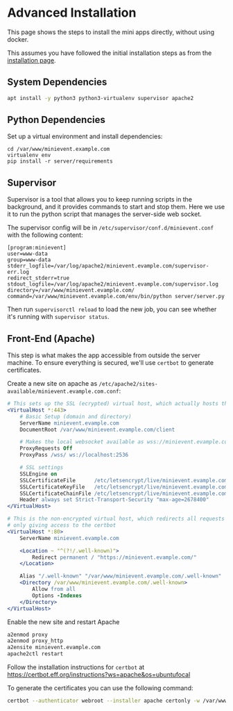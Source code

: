 Advanced Installation
=====================

This page shows the steps to install the mini apps directly, without using docker.

This assumes you have followed the initial installation steps as from
the [installation page](./index.md).

## System Dependencies

```bash
apt install -y python3 python3-virtualenv supervisor apache2
```

## Python Dependencies

Set up a virtual environment and install dependencies:

```
cd /var/www/minievent.example.com
virtualenv env
pip install -r server/requirements
```

## Supervisor

Supervisor is a tool that allows you to keep running scripts in the background,
and it provides commands to start and stop them. Here we use it to run the
python script that manages the server-side web socket.

The supervisor config will be in `/etc/supervisor/conf.d/minievent.conf`
with the following content:

```
[program:minievent]
user=www-data
group=www-data
stderr_logfile=/var/log/apache2/minievent.evample.com/supervisor-err.log
redirect_stderr=true
stdout_logfile=/var/log/apache2/minievent.evample.com/supervisor.log
directory=/var/www/minievent.evample.com/
command=/var/www/minievent.evample.com/env/bin/python server/server.py
```

Then run `supervisorctl reload` to load the new job, you can see whether it's running
with `supervisor status`.


## Front-End (Apache)

This step is what makes the app accessible from outside the server machine.
To ensure everything is secured, we'll use `certbot` to generate certificates.

Create a new site on apache as `/etc/apache2/sites-available/minievent.evample.com.conf`:

```apache
# This sets up the SSL (ecrypted) virtual host, which actually hosts the website
<VirtualHost *:443>
    # Basic Setup (domain and directory)
    ServerName minievent.evample.com
    DocumentRoot /var/www/minievent.evample.com/client

    # Makes the local websocket available as wss://minievent.evample.com/wss/
    ProxyRequests Off
    ProxyPass /wss/ ws://localhost:2536

    # SSL settings
    SSLEngine on
    SSLCertificateFile      /etc/letsencrypt/live/minievent.evample.com/cert.pem
    SSLCertificateKeyFile   /etc/letsencrypt/live/minievent.evample.com/privkey.pem
    SSLCertificateChainFile /etc/letsencrypt/live/minievent.evample.com/chain.pem
    Header always set Strict-Transport-Security "max-age=2678400"
</VirtualHost>

# This is the non-encrypted virtual host, which redirects all requests from http to https
# only giving access to the certbot
<VirtualHost *:80>
    ServerName minievent.evample.com

    <Location ~ "^(?!/.well-known)">
        Redirect permanent / "https://minievent.evample.com/"
    </Location>

    Alias "/.well-known" "/var/www/minievent.evample.com/.well-known"
    <Directory /var/www/minievent.evample.com/.well-known>
        Allow from all
        Options -Indexes
    </Directory>
</VirtualHost>
```

Enable the new site and restart Apache

```bash
a2enmod proxy
a2enmod proxy_http
a2ensite minievent.evample.com
apache2ctl restart
```

Follow the installation instructions for `certbot` at <https://certbot.eff.org/instructions?ws=apache&os=ubuntufocal>

To generate the certificates you can use the following command:

```bash
certbot --authenticator webroot --installer apache certonly -w /var/www/miniapps.example.com --domains miniapps.example.com
```
